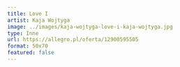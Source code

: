 ```yaml
---
title: Love I
artist: Kaja Wojtyga
image: ../images/kaja-wojtyga-love-i-kaja-wojtyga.jpg
type: Inne
url: https://allegro.pl/oferta/12900595505
format: 50x70
featured: false
---
```

